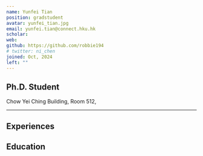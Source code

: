 ```yaml
---
name: Yunfei Tian
position: gradstudent
avatar: yunfei_tian.jpg
email: yunfei.tian@connect.hku.hk
scholar: 
web: 
github: https://github.com/robbie194
# twitter: ni_chen
joined: Oct, 2024
left: ""
---
```






## Ph.D. Student


<i class="fa fa-building"></i> Chow Yei Ching Building, Room 512, 

<hr>

## Experiences


## Education


